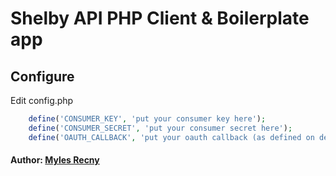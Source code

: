 # Shelby API PHP Client & Boilerplate app


## Configure
Edit config.php

``` php
	define('CONSUMER_KEY', 'put your consumer key here');
	define('CONSUMER_SECRET', 'put your consumer secret here');
	define('OAUTH_CALLBACK', 'put your oauth callback (as defined on dev.shelby.tv) here');
```

#### Author: [Myles Recny](http://www.github.com/mkrecny)